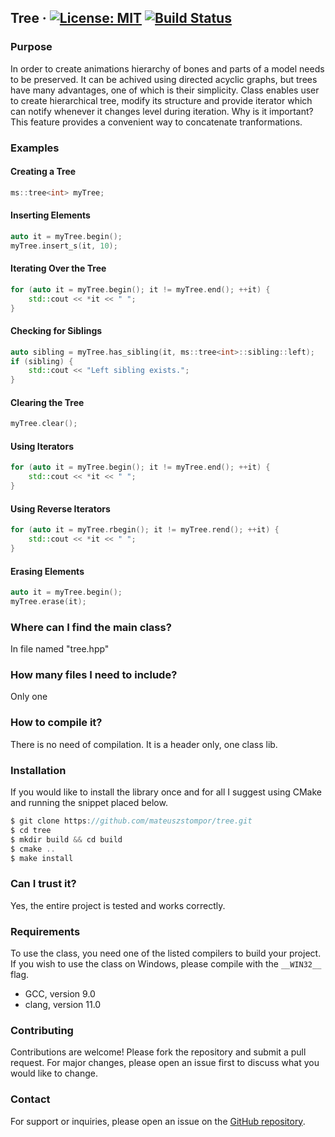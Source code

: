 ## Tree &middot; [![License: MIT](https://img.shields.io/badge/License-MIT-yellow.svg)](https://opensource.org/licenses/MIT) [![Build Status](https://github.com/mateuszstompor/tree/actions/workflows/ci.yml/badge.svg)](https://github.com/mateuszstompor/tree/actions/workflows/ci.yml)


### Purpose
In order to create animations hierarchy of bones and parts of a model needs to be preserved.
It can be achived using directed acyclic graphs, but trees have many advantages, one of which is their simplicity.
Class enables user to create hierarchical tree, modify its structure and provide iterator which can notify whenever it changes level during iteration. Why is it important? This feature provides a convenient way to concatenate tranformations.

### Examples

#### Creating a Tree
```cpp
ms::tree<int> myTree;
```

#### Inserting Elements
```cpp
auto it = myTree.begin();
myTree.insert_s(it, 10);
```

#### Iterating Over the Tree
```cpp
for (auto it = myTree.begin(); it != myTree.end(); ++it) {
    std::cout << *it << " ";
}
```

#### Checking for Siblings
```cpp
auto sibling = myTree.has_sibling(it, ms::tree<int>::sibling::left);
if (sibling) {
    std::cout << "Left sibling exists.";
}
```

#### Clearing the Tree
```cpp
myTree.clear();
```

#### Using Iterators
```cpp
for (auto it = myTree.begin(); it != myTree.end(); ++it) {
    std::cout << *it << " ";
}
```

#### Using Reverse Iterators
```cpp
for (auto it = myTree.rbegin(); it != myTree.rend(); ++it) {
    std::cout << *it << " ";
}
```

#### Erasing Elements
```cpp
auto it = myTree.begin();
myTree.erase(it);
```

### Where can I find the main class?
In file named "tree.hpp"

### How many files I need to include?
Only one

### How to compile it?
There is no need of compilation. It is a header only, one class lib.

### Installation
If you would like to install the library once and for all I suggest using CMake and running the snippet placed below.
```c
$ git clone https://github.com/mateuszstompor/tree.git
$ cd tree
$ mkdir build && cd build
$ cmake ..
$ make install
```

### Can I trust it?
Yes, the entire project is tested and works correctly.

### Requirements
To use the class, you need one of the listed compilers to build your project.
If you wish to use the class on Windows, please compile with the `__WIN32__` flag.
<ul>
<li>GCC, version 9.0</li>
<li>clang, version 11.0</li>
</ul>

### Contributing
Contributions are welcome! Please fork the repository and submit a pull request. For major changes, please open an issue first to discuss what you would like to change.

### Contact
For support or inquiries, please open an issue on the [GitHub repository](https://github.com/mateuszstompor/tree/issues).
